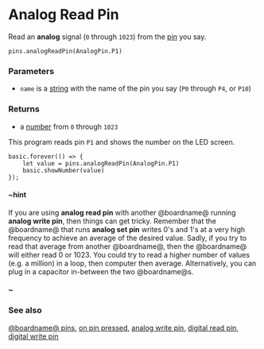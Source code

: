 # Analog Read Pin

Read an **analog** signal (`0` through `1023`) from the [pin](/device/pins) you say.

```sig
pins.analogReadPin(AnalogPin.P1)
```

### Parameters

* `name` is a [string](/reference/types/string) with the name of the pin you say (`P0` through `P4`, or `P10`)

### Returns

* a [number](/reference/types/number) from `0` through `1023`

This program reads pin `P1` and shows the number on the LED screen.

```blocks
basic.forever(() => {
    let value = pins.analogReadPin(AnalogPin.P1)
    basic.showNumber(value)
});
```

#### ~hint

If you are using **analog read pin** with another @boardname@ running **analog write pin**, then things can get tricky. Remember that the @boardname@ that runs **analog set pin** writes 0's and 1's at a very high frequency to achieve an average of the desired value. Sadly, if you try to read that average from another @boardname@, then the @boardname@ will either read 0 or 1023. You could try to read a higher number of values (e.g. a million) in a loop, then computer then average. Alternatively, you can plug in a capacitor in-between the two @boardname@s.

#### ~

### See also

[@boardname@ pins](/device/pins), [on pin pressed](/reference/input/on-pin-pressed), [analog write pin](/reference/pins/analog-write-pin), [digital read pin](/reference/pins/digital-read-pin), [digital write pin](/reference/pins/digital-write-pin)